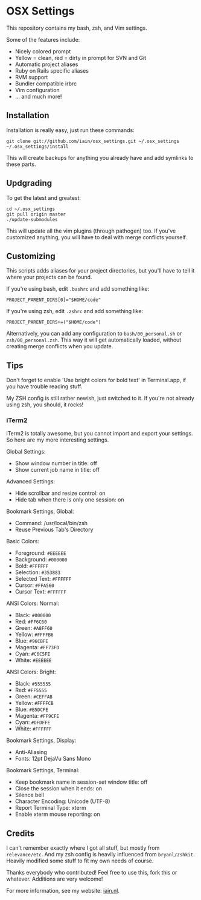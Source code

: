 # OSX Settings

This repository contains my bash, zsh, and Vim settings.

Some of the features include:

* Nicely colored prompt
* Yellow = clean, red = dirty in prompt for SVN and Git
* Automatic project aliases
* Ruby on Rails specific aliases
* RVM support
* Bundler compatible irbrc
* Vim configuration
* ... and much more!

## Installation

Installation is really easy, just run these commands:

    git clone git://github.com/iain/osx_settings.git ~/.osx_settings
    ~/.osx_settings/install

This will create backups for anything you already have and add symlinks to these parts.

## Updgrading

To get the latest and greatest:

    cd ~/.osx_settings
    git pull origin master
    ./update-submodules

This will update all the vim plugins (through pathogen) too. If you've customized anything, you will
have to deal with merge conflicts yourself.

## Customizing

This scripts adds aliases for your project directories, but you'll have to tell it where your
projects can be found.

If you're using bash, edit `.bashrc` and add something like:

    PROJECT_PARENT_DIRS[0]="$HOME/code"

If you're using zsh, edit `.zshrc` and add something like:

    PROJECT_PARENT_DIRS+=("$HOME/code")

Alternatively, you can add any configuration to `bash/00_personal.sh` or `zsh/00_personal.zsh`. This
way it will get automatically loaded, without creating merge conflicts when you update.

## Tips

Don't forget to enable 'Use bright colors for bold text' in Terminal.app, if you have trouble
reading stuff.

My ZSH config is still rather newish, just switched to it. If you're not already using zsh, you
should, it rocks!

### iTerm2

iTerm2 is totally awesome, but you cannot import and export your settings. So here are my more
interesting settings.

Global Settings:

* Show window number in title: off
* Show current job name in title: off

Advanced Settings:

* Hide scrollbar and resize control: on
* Hide tab when there is only one session: on

Bookmark Settings, Global:

* Command: /usr/local/bin/zsh
* Reuse Previous Tab's Directory

Basic Colors:

* Foreground:     `#EEEEEE`
* Background:     `#000000`
* Bold:           `#FFFFFF`
* Selection:      `#353883`
* Selected Text:  `#FFFFFF`
* Cursor:         `#FFA560`
* Cursor Text:    `#FFFFFF`

ANSI Colors: Normal:

* Black:    `#000000`
* Red:      `#FF6C60`
* Green:    `#A8FF60`
* Yellow:   `#FFFFB6`
* Blue:     `#96CBFE`
* Magenta:  `#FF73FD`
* Cyan:     `#C6C5FE`
* White:    `#EEEEEE`

ANSI Colors: Bright:

* Black:    `#555555`
* Red:      `#FF5555`
* Green:    `#CEFFAB`
* Yellow:   `#FFFFCB`
* Blue:     `#B5DCFE`
* Magenta:  `#FF9CFE`
* Cyan:     `#DFDFFE`
* White:    `#FFFFFF`

Bookmark Settings, Display:

* Anti-Aliasing
* Fonts: 12pt DejaVu Sans Mono

Bookmark Settings, Terminal:

* Keep bookmark name in session-set window title: off
* Close the session when it ends: on
* Silence bell
* Character Encoding: Unicode (UTF-8)
* Report Terminal Type: xterm
* Enable xterm mouse reporting: on


## Credits

I can't remember exactly where I got all stuff, but mostly from `relevance/etc`. And my zsh config
is heavily influenced from `bryanl/zshkit`. Heavily modified some stuff to fit my own needs of
course.

Thanks everybody who contributed! Feel free to use this, fork this or whatever. Additions are very
welcome!

For more information, see my website: [iain.nl](http://iain.nl/).

